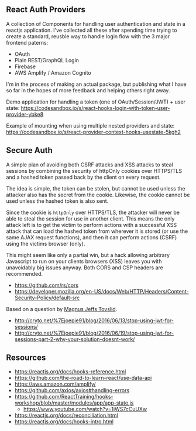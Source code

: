 ## React Auth Providers

A collection of Components for handling user authentication and state in a reactjs application. I've collected all these after spending time trying to create a standard, reusble way to handle login flow with the 3 major frontend paterns:

- OAuth
- Plain REST/GraphQL Login
- Firebase
- AWS Amplify / Amazon Cognito

I'm in the process of making an actual package, but publishing what I have so far in the hopes of more feedback and helping others right away.

Demo application for handling a token (one of OAuth/Session/JWT) + user state:
https://codesandbox.io/s/react-hooks-login-with-token-user-provider-ybke8

Example of mounting when using multiple nested providers and state:
https://codesandbox.io/s/react-provider-context-hooks-usestate-5kgh2

## Secure Auth

A simple plan of avoiding both CSRF attacks and XSS attacks to steal sessions by combining the security of httpOnly cookies over HTTPS/TLS and a hashed token passed back by the client on every request.

The idea is simple, the token can be stolen, but cannot be used unless the attacker also has the secret from the cookie. Likewise, the cookie cannot be used unless the hashed token is also sent.

Since the cookie is `httpOnly` over HTTPS/TLS, the attacker will never be able to steal the session for use in another client. This means the only attack left is to get the victim to perform actions with a successful XSS attack that can load the hashed token from wherever it is stored (or use the same AJAX request functions), and then it can perform actions (CSRF) using the victims browser (only).

This might seem like only a partial win, but a hack allowing arbitrary Javascript to run on your clients browsers (XSS) leaves you with unavoidably big issues anyway. Both CORS and CSP headers are recommended.

- https://github.com/rs/cors
- https://developer.mozilla.org/en-US/docs/Web/HTTP/Headers/Content-Security-Policy/default-src

Based on a question by [Magnus Jeffs Tovslid](https://security.stackexchange.com/q/184885/3927).

- http://cryto.net/%7Ejoepie91/blog/2016/06/13/stop-using-jwt-for-sessions/
- http://cryto.net/%7Ejoepie91/blog/2016/06/19/stop-using-jwt-for-sessions-part-2-why-your-solution-doesnt-work/


## Resources

- https://reactjs.org/docs/hooks-reference.html
- https://github.com/the-road-to-learn-react/use-data-api
- https://aws.amazon.com/amplify/
- https://github.com/axios/axios#handling-errors
- https://github.com/ReactTraining/hooks-workshop/blob/master/modules/app/app-state.js
    - https://www.youtube.com/watch?v=1jWS7cCuUXw
- https://reactjs.org/docs/reconciliation.html
- https://reactjs.org/docs/hooks-intro.html